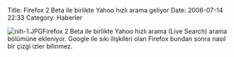 Title: Firefox 2 Beta ile birlikte Yahoo hızlı arama geliyor 
Date: 2006-07-14 22:33
Category: Haberler

![nih-1.JPG][]Firefox 2 Beta ile birlikte Yahoo hızlı arama (Live
Search) arama bölümüne ekleniyor. Google ile sıkı ilişkileri olan
Firefox bundan sonra nasıl bir çizgi izler bilinmez.

  [nih-1.JPG]: http://www.fatihhayrioglu.com/wp-content/nih-1.thumbnail.JPG
